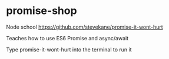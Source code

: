 # promise-shop

Node school https://github.com/stevekane/promise-it-wont-hurt

Teaches how to use ES6 Promise and async/await

Type promise-it-wont-hurt into the terminal to run it

